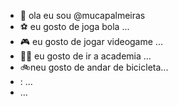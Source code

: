 - 👋 ola eu sou @mucapalmeiras
- ⚽ eu gosto de joga bola ...
- 🎮 eu gosto de jogar videogame ...
- 🏋️‍♀️ eu gosto de ir a academia  ...
- 🚲neu gosto de andar de bicicleta...
- : ...
-  ...

<!---
mucapalmeiras/mucapalmeiras is a ✨ special ✨ repository because its `README.md` (this file) appears on your GitHub profile.
You can click the Preview link to take a look at your changes.
--->
